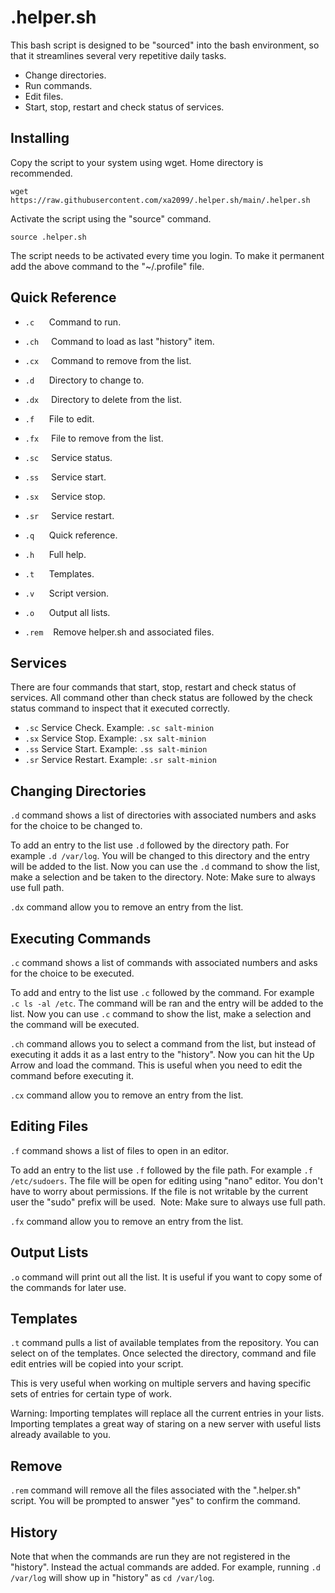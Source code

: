 .helper.sh
==========

This bash script is designed to be "sourced" into the bash environment, so that it
streamlines several very repetitive daily tasks.

- Change directories.
- Run commands.
- Edit files.
- Start, stop, restart and check status of services.


Installing
----------

Copy the script to your system using wget. Home directory is recommended.

`wget https://raw.githubusercontent.com/xa2099/.helper.sh/main/.helper.sh`

Activate the script using the "source" command.

`source .helper.sh`

The script needs to be activated every time you login. To make it 
permanent add the above command to the "~/.profile" file. 



Quick Reference
---------------

- `.c`      Command to run.
- `.ch`     Command to load as last "history" item.
- `.cx`     Command to remove from the list.

- `.d`      Directory to change to.
- `.dx`     Directory to delete from the list.

- `.f`      File to edit.
- `.fx`     File to remove from the list.
- `.sc`     Service status.
- `.ss`     Service start.
- `.sx`     Service stop.
- `.sr`     Service restart.

- `.q`      Quick reference.
- `.h`      Full help.
- `.t`      Templates.
- `.v`      Script version.
- `.o`      Output all lists.
- `.rem`    Remove helper.sh and associated files.


Services
--------

There are four commands that start, stop, restart and check status of services. All
command other than check status are followed by the check status command to inspect
that it executed correctly. 

- `.sc` Service Check. Example: `.sc salt-minion`
- `.sx` Service Stop. Example: `.sx salt-minion`
- `.ss` Service Start. Example: `.ss salt-minion`
- `.sr` Service Restart. Example: `.sr salt-minion`


Changing Directories
--------------------

`.d` command shows a list of directories with associated numbers and asks for the
choice to be changed to.

To add an entry to the list use `.d` followed by the directory path. For example
`.d /var/log`. You will be changed to this directory and the entry will be added
to the list. Now you can use the `.d` command to show the list, make a selection
and be taken to the directory. Note: Make sure to always use full path.

`.dx` command allow you to remove an entry from the list.


Executing Commands
------------------

`.c` command shows a list of commands with associated numbers and asks for the 
choice to be executed.

To add and entry to the list use `.c` followed by the command. For example
`.c ls -al /etc`. The command will be ran and the entry will be added to the 
list. Now you can use `.c` command to show the list, make a selection and the
command will be executed.

`.ch` command allows you to select a command from the list, but instead of
executing it adds it as a last entry to the "history". Now you can hit the
Up Arrow and load the command. This is useful when you need to edit the
command before executing it.

`.cx` command allow you to remove an entry from the list.


Editing Files
-------------

`.f` command shows a list of files to open in an editor.

To add an entry to the list use `.f` followed by the file path. For example
`.f /etc/sudoers`. The file will be open for editing using "nano" editor.
You don't have to worry about permissions. If the file is not writable by
the current user the "sudo" prefix will be used.  Note: Make sure to always 
use full path.

`.fx` command allow you to remove an entry from the list.


Output Lists
------------

`.o` command will print out all the list. It is useful if you want to copy
some of the commands for later use.


Templates
---------

`.t` command pulls a list of available templates from the repository. You
can select on of the templates. Once selected the directory, command and
file edit entries will be copied into your script.

This is very useful when working on multiple servers and having specific
sets of entries for certain type of work.

Warning: Importing templates will replace all the current entries in your 
lists. Importing templates a great way of staring on a new server with 
useful lists already available to you.


Remove
------

`.rem` command will remove all the files associated with the ".helper.sh"
script. You will be prompted to answer "yes" to confirm the command.


History
-------
Note that when the commands are run they are not registered in the "history". 
Instead the actual commands are added. For example, running `.d /var/log` will
show up in "history" as `cd /var/log`.

